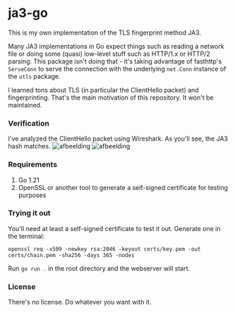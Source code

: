 # ja3-go
This is my own implementation of the TLS fingerprint method JA3. 

Many JA3 implementations in Go expect things such as reading a network file or doing some (quasi) low-level stuff such as
HTTP/1.x or HTTP/2 parsing. This package isn't doing that - it's taking advantage of fasthttp's `ServeConn` to serve the
connection with the underlying `net.Conn` instance of the `utls` package.

I learned tons about TLS (in particular the ClientHello packet) and fingerprinting. That's the main motivation of this 
repository. It won't be maintained.

### Verification
I've analyzed the ClientHello packet using Wireshark. As you'll see, the JA3 hash matches.
![afbeelding](https://github.com/merijnkruithof/ja3-go/assets/81823577/dc659745-2d38-4cdd-afd0-e8182889dc82)
![afbeelding](https://github.com/merijnkruithof/ja3-go/assets/81823577/97ae635e-a63b-4c15-9e46-a55dba20db88)



### Requirements
1. Go 1.21
2. OpenSSL or another tool to generate a self-signed certificate for testing purposes

### Trying it out
You'll need at least a self-signed certificate to test it out. Generate one in the terminal:
```shell
openssl req -x509 -newkey rsa:2046 -keyout certs/key.pem -out certs/chain.pem -sha256 -days 365 -nodes
```

Run `go run .` in the root directory and the webserver will start.

### License
There's no license. Do whatever you want with it.
